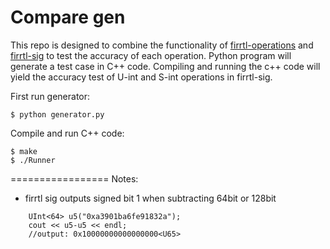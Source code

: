 Compare gen
=================
This repo is designed to combine the functionality of [firrtl-operations](https://github.com/ucsc-vama/firrtl-operations/tree/main) and [firrtl-sig](https://github.com/ucsc-vama/firrtl-sig) to test the accuracy of each operation. Python program will generate a test case in C++ code. Compiling and running the c++ code will yield the accuracy test of U-int and S-int operations in firrtl-sig.

First run generator:

    $ python generator.py

Compile and run C++ code:

    $ make
    $ ./Runner

=================
Notes:
* firrtl sig outputs signed bit 1 when subtracting 64bit or 128bit
```
	UInt<64> u5("0xa3901ba6fe91832a");
	cout << u5-u5 << endl;
	//output: 0x10000000000000000<U65>
```